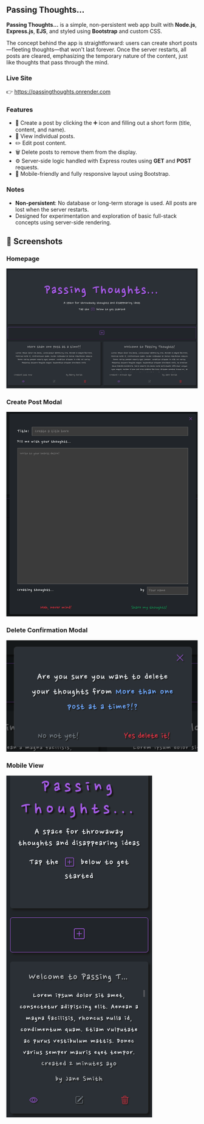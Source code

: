 ## Passing Thoughts...

**Passing Thoughts...** is a simple, non-persistent web app built with **Node.js**, **Express.js**, **EJS**, and styled using **Bootstrap** and custom CSS.

The concept behind the app is straightforward: users can create short posts—fleeting thoughts—that won't last forever. Once the server restarts, all posts are cleared, emphasizing the temporary nature of the content, just like thoughts that pass through the mind.

### Live Site

👉 https://passingthoughts.onrender.com

### Features

- 📝 Create a post by clicking the ➕ icon and filling out a short form (title, content, and name).
- 👀 View individual posts.
- ✏️ Edit post content.
- 🗑️ Delete posts to remove them from the display.
- ⚙️ Server-side logic handled with Express routes using **GET** and **POST** requests.
- 📱 Mobile-friendly and fully responsive layout using Bootstrap.

### Notes

- **Non-persistent**: No database or long-term storage is used. All posts are lost when the server restarts.
- Designed for experimentation and exploration of basic full-stack concepts using server-side rendering.

## 📸 Screenshots

### Homepage

![Homepage](./images/Homepage%20-%20demo.png)

### Create Post Modal

![Create Post](./images/Form%20-%20demo.png)

### Delete Confirmation Modal

![Delete Confirmation](./images/Modals%20-%20demo.png)

### Mobile View

![Mobile View](./images/Mobile%20-%20demo.png)
